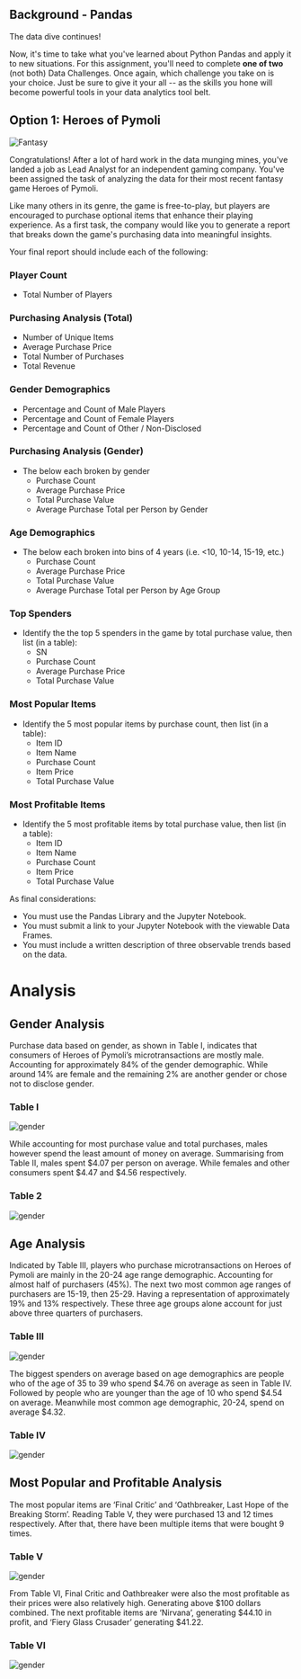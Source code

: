 
## Background - Pandas

The data dive continues!

Now, it's time to take what you've learned about Python Pandas and apply it to new situations. For this assignment, you'll need to complete **one of two** (not both)  Data Challenges. Once again, which challenge you take on is your choice. Just be sure to give it your all -- as the skills you hone will become powerful tools in your data analytics tool belt.



## Option 1: Heroes of Pymoli

![Fantasy](Images/Fantasy.png)

Congratulations! After a lot of hard work in the data munging mines, you've landed a job as Lead Analyst for an independent gaming company. You've been assigned the task of analyzing the data for their most recent fantasy game Heroes of Pymoli.

Like many others in its genre, the game is free-to-play, but players are encouraged to purchase optional items that enhance their playing experience. As a first task, the company would like you to generate a report that breaks down the game's purchasing data into meaningful insights.

Your final report should include each of the following:

### Player Count

* Total Number of Players

### Purchasing Analysis (Total)

* Number of Unique Items
* Average Purchase Price
* Total Number of Purchases
* Total Revenue

### Gender Demographics

* Percentage and Count of Male Players
* Percentage and Count of Female Players
* Percentage and Count of Other / Non-Disclosed

### Purchasing Analysis (Gender)

* The below each broken by gender
  * Purchase Count
  * Average Purchase Price
  * Total Purchase Value
  * Average Purchase Total per Person by Gender

### Age Demographics

* The below each broken into bins of 4 years (i.e. &lt;10, 10-14, 15-19, etc.)
  * Purchase Count
  * Average Purchase Price
  * Total Purchase Value
  * Average Purchase Total per Person by Age Group

### Top Spenders

* Identify the the top 5 spenders in the game by total purchase value, then list (in a table):
  * SN
  * Purchase Count
  * Average Purchase Price
  * Total Purchase Value

### Most Popular Items

* Identify the 5 most popular items by purchase count, then list (in a table):
  * Item ID
  * Item Name
  * Purchase Count
  * Item Price
  * Total Purchase Value

### Most Profitable Items

* Identify the 5 most profitable items by total purchase value, then list (in a table):
  * Item ID
  * Item Name
  * Purchase Count
  * Item Price
  * Total Purchase Value

As final considerations:

* You must use the Pandas Library and the Jupyter Notebook.
* You must submit a link to your Jupyter Notebook with the viewable Data Frames.
* You must include a written description of three observable trends based on the data.

# Analysis

## Gender Analysis

Purchase data based on gender, as shown in Table I, indicates that consumers of Heroes of Pymoli’s microtransactions are mostly male. Accounting for approximately 84% of the gender demographic. While around 14% are female and the remaining 2% are another gender or chose not to disclose gender.
### Table I
![gender](Images/Gender_Statistics.png)


While accounting for most purchase value and total purchases, males however spend the least amount of money on average. Summarising from Table II, males spent $4.07 per person on average. While females and other consumers spent $4.47 and $4.56 respectively.

### Table 2 
![gender](Images/gender_avg.png)

## Age Analysis

Indicated by Table III, players who purchase microtransactions on Heroes of Pymoli are mainly in the 20-24 age range demographic. Accounting for almost half of purchasers (45%). The next two most common age ranges of purchasers are 15-19, then 25-29. Having a representation of approximately 19% and 13% respectively. These three age groups alone account for just above three quarters of purchasers.

### Table III
![gender](Images/Age_stats.png)

The biggest spenders on average based on age demographics are people who of the age of 35 to 39 who spend $4.76 on average as seen in Table IV.  Followed by people who are younger than the age of 10 who spend $4.54 on average. Meanwhile most common age demographic, 20-24, spend on average $4.32.

### Table IV
![gender](Images/age_avg.png)

## Most Popular and Profitable Analysis

The most popular items are ‘Final Critic’ and ‘Oathbreaker, Last Hope of the Breaking Storm’. Reading Table V, they were purchased 13 and 12 times respectively. After that, there have been multiple items that were bought 9 times.

### Table V
![gender](Images/Most_Popular.png)

From Table VI, Final Critic and Oathbreaker were also the most profitable as their prices were also relatively high. Generating above $100 dollars combined. The next profitable items are ‘Nirvana’, generating $44.10 in profit, and ‘Fiery Glass Crusader’ generating $41.22.

### Table VI 
![gender](Images/book_avg.png)










